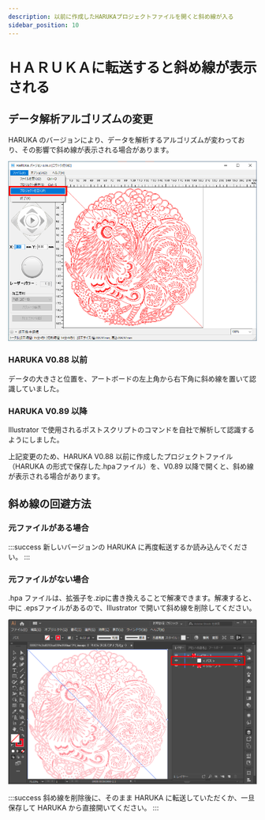 ```yaml
---
description: 以前に作成したHARUKAプロジェクトファイルを開くと斜め線が入る
sidebar_position: 10
---
```


# ＨＡＲＵＫＡに転送すると斜め線が表示される

## データ解析アルゴリズムの変更

HARUKA のバージョンにより、データを解析するアルゴリズムが変わっており、その影響で斜め線が表示される場合があります。

![](/assets/20191119_03.png)

### HARUKA V0.88 以前

データの大きさと位置を、アートボードの左上角から右下角に斜め線を置いて認識していました。

### HARUKA V0.89 以降

Illustrator で使用されるポストスクリプトのコマンドを自社で解析して認識するようにしました。

上記変更のため、HARUKA V0.88 以前に作成したプロジェクトファイル（HARUKA の形式で保存した.hpaファイル）を、V0.89 以降で開くと、斜め線が表示される場合があります。

## 斜め線の回避方法

### 元ファイルがある場合

:::success
新しいバージョンの HARUKA に再度転送するか読み込んでください。
:::

### 元ファイルがない場合

.hpa ファイルは、拡張子を.zipに書き換えることで解凍できます。解凍すると、中に .epsファイルがあるので、Illustrator で開いて斜め線を削除してください。

![](/assets/20191119_04.png)

:::success
斜め線を削除後に、そのまま HARUKA に転送していただくか、一旦保存して HARUKA から直接開いてください。
:::
